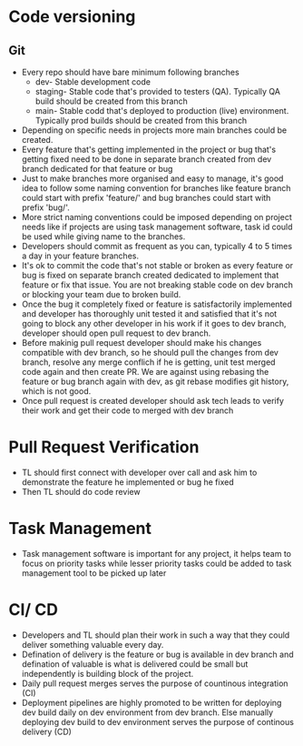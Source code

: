 # Code versioning
## Git
- Every repo should have bare minimum following branches
    - dev- Stable development code
    - staging- Stable code that's provided to testers (QA). Typically QA build should be created from this branch
    - main- Stable codd that's deployed to production (live) environment. Typically prod builds should be created from this branch
- Depending on specific needs in projects more main branches could be created.
- Every feature that's getting implemented in the project or bug that's getting fixed need to be done in separate branch created from dev branch dedicated for that feature or bug
- Just to make branches more organised and easy to manage, it's good idea to follow some naming convention for branches like feature branch could start with prefix 'feature/' and bug branches could start with prefix 'bug/'.
- More strict naming conventions could be imposed depending on project needs like if projects are using task management software, task id could be used while giving name to the branches.
- Developers should commit as frequent as you can, typically 4 to 5 times a day in your feature branches.
- It's ok to commit the code that's not stable or broken as every feature or bug is fixed on separate branch created dedicated to implement that feature or fix that issue. You are not breaking stable code on dev branch or blocking your team due to broken build.
- Once the bug it completely fixed or feature is satisfactorily implemented and developer has thoroughly unit tested it and satisfied that it's not going to block any other developer in his work if it goes to dev branch, developer should open pull request to dev branch.
- Before makinig pull request developer should make his changes compatible with dev branch, so he should pull the changes from dev branch, resolve any merge conflich if he is getting, unit test merged code again and then create PR. We are against using rebasing the feature or bug branch again with dev, as git rebase modifies git history, which is not good.
- Once pull request is created developer should ask tech leads to verify their work and get their code to merged with dev branch

# Pull Request Verification
- TL should first connect with developer over call and ask him to demonstrate the feature he implemented or bug he fixed
- Then TL should do code review

# Task Management
- Task management software is important for any project, it helps team to focus on priority tasks while lesser priority tasks could be added to task management tool to be picked up later

# CI/ CD
- Developers and TL should plan their work in such a way that they could deliver something valuable every day.
- Defination of delivery is the feature or bug is available in dev branch and defination of valuable is what is delivered could be small but independently is building block of the project.
- Daily pull request merges serves the purpose of countinous integration (CI)
- Deployment pipelines are highly promoted to be written for deploying dev build daily on dev environment from dev branch. Else manually deploying dev build to dev environment serves the purpose of continous delivery (CD)
